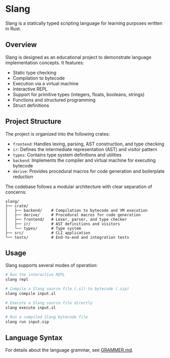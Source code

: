 # Slang

Slang is a statically typed scripting language for learning purposes written in Rust.

## Overview

Slang is designed as an educational project to demonstrate language implementation concepts. It features:

- Static type checking
- Compilation to bytecode
- Execution via a virtual machine
- Interactive REPL
- Support for primitive types (integers, floats, booleans, strings)
- Functions and structured programming
- Struct definitions

## Project Structure

The project is organized into the following crates:

- `frontend`: Handles lexing, parsing, AST construction, and type checking
- `ir`: Defines the intermediate representation (AST) and visitor pattern
- `types`: Contains type system definitions and utilities
- `backend`: Implements the compiler and virtual machine for executing bytecode
- `derive`: Provides procedural macros for code generation and boilerplate reduction

The codebase follows a modular architecture with clear separation of concerns:

```plaintext
slang/
├── crate/
│   ├── backend/    # Compilation to bytecode and VM execution
│   ├── derive/     # Procedural macros for code generation
│   ├── frontend/   # Lexer, parser, and type checker
│   ├── ir/         # AST definitions and visitors
│   └── types/      # Type system
├── src/            # CLI application
└── tests/          # End-to-end and integration tests
```

## Usage

Slang supports several modes of operation:

```bash
# Run the interactive REPL
slang repl

# Compile a Slang source file (.sl) to bytecode (.sip)
slang compile input.sl

# Execute a Slang source file directly
slang execute input.sl

# Run a compiled Slang bytecode file
slang run input.sip
```

## Language Syntax

For details about the language grammar, see [GRAMMER.md](GRAMMER.md).
